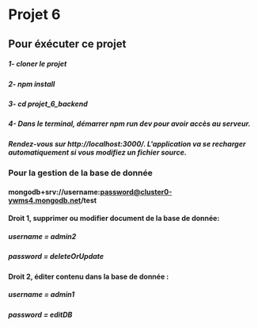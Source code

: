 
       

 # Projet 6 

## Pour éxécuter ce projet 
#####   1- cloner le projet
#####   2- npm install
#####   3- cd projet_6_backend
#####   4- Dans le terminal, démarrer npm run dev pour avoir accès au serveur.
#####   Rendez-vous sur http://localhost:3000/. L'application va se recharger automatiquement si vous modifiez un fichier source.
        
### Pour la gestion de la base de donnée
####          mongodb+srv://username:password@cluster0-ywms4.mongodb.net/test
####        Droit 1, supprimer ou modifier document de la base de donnée:
#####                username = admin2
#####                password = deleteOrUpdate
####        Droit 2, éditer contenu dans la base de donnée : 
#####                username = admin1
#####                password = editDB
                
       
